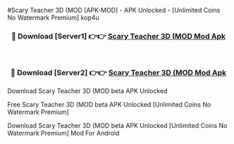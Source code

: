 #Scary Teacher 3D (MOD [APK-MOD] - APK Unlocked - [Unlimited Coins No Watermark Premium] kop4u



<div align="center">

<h3>🔴 Download [Server1] 👉👉 <a href="https://momento.my/?title=Scary_Teacher_3D_(MOD">Scary Teacher 3D (MOD Mod Apk</a></h3><br>

<h3>🔴 Download [Server2] 👉👉 <a href="https://momento.my/?title=Scary_Teacher_3D_(MOD">Scary Teacher 3D (MOD Mod Apk</a></h3>
</div>



Download Scary Teacher 3D (MOD beta APK Unlocked

Free Scary Teacher 3D (MOD beta APK Unlocked [Unlimited Coins No Watermark Premium]

Download Scary Teacher 3D (MOD beta APK Unlocked [Unlimited Coins No Watermark Premium] Mod For Android
